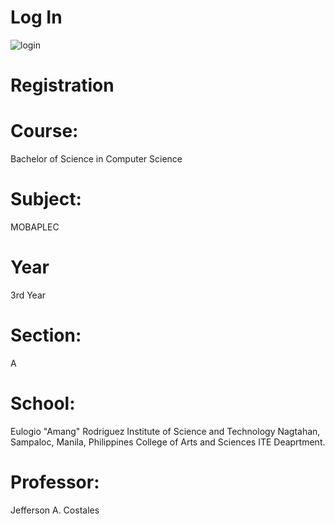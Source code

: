 # Log In
![login](https://user-images.githubusercontent.com/81355022/179338905-5f37cd83-5abd-408a-ac3b-78387a191abe.jpg)
# Registration









# Course:
Bachelor of Science in Computer Science
# Subject:
MOBAPLEC
# Year
3rd Year
# Section:
A
# School:
 Eulogio "Amang" Rodriguez Institute of Science and Technology
 Nagtahan, Sampaloc, Manila, Philippines
 College of Arts and Sciences
 ITE Deaprtment.
 # Professor:
 Jefferson A. Costales



 
 
 
 
 

